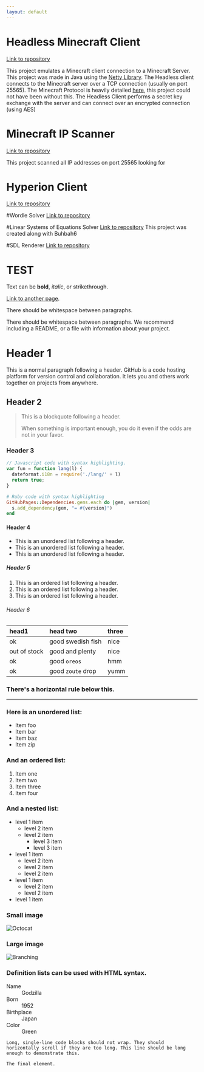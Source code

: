 ```yaml
---
layout: default
---
```


# Headless Minecraft Client
[Link to repository](https://github.com/Hypericat/HeadlessMC)

This project emulates a Minecraft client connection to a Minecraft Server. This project was made in Java using the [Netty Library](https://netty.io/). The Headless client connects to the Minecraft server over a TCP connection (usually on port 25565). The Minecraft Protocol is heavily detailed [here](https://wiki.vg/), this project could not have been without this. The Headless Client performs a secret key exchange with the server and can connect over an encrypted connection (using AES)

	
	
	
	
	

# Minecraft IP Scanner
[Link to repository](https://github.com/Hypericat/MinecraftIPScanner)

This project scanned all IP addresses on port 25565 looking for 

# Hyperion Client
[Link to repository](https://github.com/Hypericat/HyperionClientV3)

#Wordle Solver
[Link to repository](https://github.com/Hypericat/Wordle-Solver)

#Linear Systems of Equations Solver
[Link to repository](https://github.com/Buhbah6/MATH204_LinearAdvancedCalculator)
This project was created along with Buhbah6

#SDL Renderer
[Link to repository](https://github.com/Hypericat/SDLRenderer)





<h1> TEST </h1>






























Text can be **bold**, _italic_, or ~~strikethrough~~.

[Link to another page](./another-page.html).

There should be whitespace between paragraphs.

There should be whitespace between paragraphs. We recommend including a README, or a file with information about your project.

# Header 1

This is a normal paragraph following a header. GitHub is a code hosting platform for version control and collaboration. It lets you and others work together on projects from anywhere.

## Header 2

> This is a blockquote following a header.
>
> When something is important enough, you do it even if the odds are not in your favor.

### Header 3

```js
// Javascript code with syntax highlighting.
var fun = function lang(l) {
  dateformat.i18n = require('./lang/' + l)
  return true;
}
```

```ruby
# Ruby code with syntax highlighting
GitHubPages::Dependencies.gems.each do |gem, version|
  s.add_dependency(gem, "= #{version}")
end
```

#### Header 4

*   This is an unordered list following a header.
*   This is an unordered list following a header.
*   This is an unordered list following a header.

##### Header 5

1.  This is an ordered list following a header.
2.  This is an ordered list following a header.
3.  This is an ordered list following a header.

###### Header 6

| head1        | head two          | three |
|:-------------|:------------------|:------|
| ok           | good swedish fish | nice  |
| out of stock | good and plenty   | nice  |
| ok           | good `oreos`      | hmm   |
| ok           | good `zoute` drop | yumm  |

### There's a horizontal rule below this.

* * *

### Here is an unordered list:

*   Item foo
*   Item bar
*   Item baz
*   Item zip

### And an ordered list:

1.  Item one
1.  Item two
1.  Item three
1.  Item four

### And a nested list:

- level 1 item
  - level 2 item
  - level 2 item
    - level 3 item
    - level 3 item
- level 1 item
  - level 2 item
  - level 2 item
  - level 2 item
- level 1 item
  - level 2 item
  - level 2 item
- level 1 item

### Small image

![Octocat](https://github.githubassets.com/images/icons/emoji/octocat.png)

### Large image

![Branching](https://guides.github.com/activities/hello-world/branching.png)


### Definition lists can be used with HTML syntax.

<dl>
<dt>Name</dt>
<dd>Godzilla</dd>
<dt>Born</dt>
<dd>1952</dd>
<dt>Birthplace</dt>
<dd>Japan</dd>
<dt>Color</dt>
<dd>Green</dd>
</dl>

```
Long, single-line code blocks should not wrap. They should horizontally scroll if they are too long. This line should be long enough to demonstrate this.
```

```
The final element.
```

